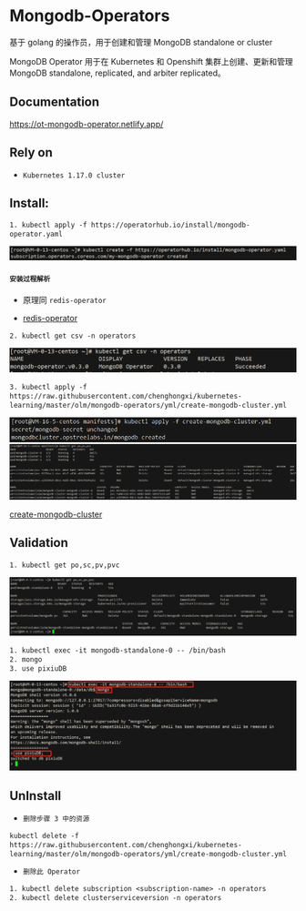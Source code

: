 # Mongodb-Operators

基于 golang 的操作员，用于创建和管理 MongoDB standalone or cluster

MongoDB Operator  用于在 Kubernetes 和 Openshift 集群上创建、更新和管理 MongoDB standalone, replicated, and arbiter replicated。


## Documentation
https://ot-mongodb-operator.netlify.app/

## Rely on
- `Kubernetes 1.17.0 cluster`
 
## Install:
```text
1. kubectl apply -f https://operatorhub.io/install/mongodb-operator.yaml
```
![img](picture/mongodb-operator.png)

#### `安装过程解析`
- 原理同 `redis-operator`

- [redis-operator](https://github.com/chenghongxi/kubernetes-learning/blob/master/olm/redis-operators/README.md#%E5%AE%89%E8%A3%85%E8%BF%87%E7%A8%8B%E8%A7%A3%E6%9E%90)


```shell
2. kubectl get csv -n operators
```
![img](picture/csv.png)


```shell
3. kubectl apply -f https://raw.githubusercontent.com/chenghongxi/kubernetes-learning/master/olm/mongodb-operators/yml/create-mongodb-cluster.yml
```
![img](picture/create-mongo-cluster.png)
![img](picture/create-mongo-cluster1.png)


[create-mongodb-cluster](https://raw.githubusercontent.com/chenghongxi/kubernetes-learning/master/olm/mongodb-operators/yml/create-mongodb-cluster.yml)


## Validation
```shell
1. kubectl get po,sc,pv,pvc
```
![img](picture/validation.png)
```shell
1. kubectl exec -it mongodb-standalone-0 -- /bin/bash
2. mongo
3. use pixiuDB
```
![img](picture/conn_mongo.png)


## UnInstall
- `删除步骤 3 中的资源`
```shell
kubectl delete -f https://raw.githubusercontent.com/chenghongxi/kubernetes-learning/master/olm/mongodb-operators/yml/create-mongodb-cluster.yml
```
- `删除此 Operator`
```shell
1. kubectl delete subscription <subscription-name> -n operators
2. kubectl delete clusterserviceversion -n operators
```
